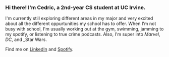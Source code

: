 ### Hi there! I'm Cedric, a 2nd-year CS student at UC Irvine.

I'm currently still exploring different areas in my major and very excited about all the different oppurtunities
my school has to offer. When I'm not busy with school, I'm usually working out at the gym, swimming, jamming to my 
spotify, or listening to true crime podcasts. Also, I'm super into _Marvel_, _DC_, and _Star Wars.

Find me on [LinkedIn](https://www.linkedin.com/in/cedric-kwong-2b5145233/) and [Spotify](https://open.spotify.com/user/k606phub54xl9aa1thuuw6rkd?si=31bcb17a4b9945e2).

<!--
**ced-kwong29/ced-kwong29** is a ✨ _special_ ✨ repository because its `README.md` (this file) appears on your GitHub profile.

Here are some ideas to get you started:

- 🔭 I’m currently working on ...
- 🌱 I’m currently learning ...
- 👯 I’m looking to collaborate on ...
- 🤔 I’m looking for help with ...
- 💬 Ask me about ...
- 📫 How to reach me: ...
- 😄 Pronouns: ...
- ⚡ Fun fact: ...
-->
